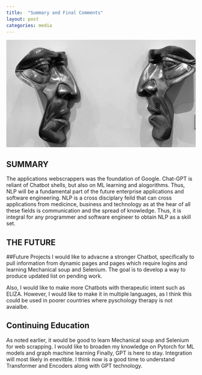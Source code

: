 ```yaml
---
title:  "Summary and Final Comments"
layout: post
categories: media
---
```


![SpeakingHeads](/cool.jpeg)


## SUMMARY
The applications webscrappers was the foundation of Google. Chat-GPT is reliant of Chatbot shells, but also on ML learning and alogorithms. Thus, NLP will be a fundamental part of the future enterprise applications and software engineering. NLP is a cross disciplary feild that can cross applications from medicince, business and technology as at the hear of all these fields is communication and the spread of knowledge. Thus, it is integral for any programmer and software engineer to obtain NLP as a skill set.

## THE FUTURE
##Future Projects
I would like to advacne a stronger Chatbot, specifically to pull information from dynamic pages and pages which require logins and learning Mechanical soup and Selenium. The goal is to develop a way to produce updated list on pending work.

Also, I would like to make more Chatbots with therapeutic intent such as ELIZA. However, I would like to make it in multiple languages, as I think this could be used in poorer countries where pyschology therapy is not avaialbe.

## Continuing Education
As noted earlier, it would be good to learn Mechanical soup and Selenium for web scrapping.
I would like to broaden my knowledge on Pytorch for ML models and graph machine learning
Finally, GPT is here to stay. Integration will most likely in enevitble. I think now is a good time to understand Transformer and Encoders along with GPT technology.
